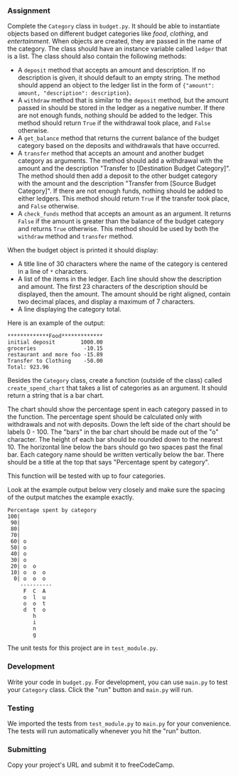 ### Assignment

Complete the `Category` class in `budget.py`. It should be able to instantiate objects based on different budget categories like _food_, _clothing_, and _entertainment_. When objects are created, they are passed in the name of the category. The class should have an instance variable called `ledger` that is a list. The class should also contain the following methods:

- A `deposit` method that accepts an amount and description. If no description is given, it should default to an empty string. The method should append an object to the ledger list in the form of `{"amount": amount, "description": description}`.
- A `withdraw` method that is similar to the `deposit` method, but the amount passed in should be stored in the ledger as a negative number. If there are not enough funds, nothing should be added to the ledger. This method should return `True` if the withdrawal took place, and `False` otherwise.
- A `get_balance` method that returns the current balance of the budget category based on the deposits and withdrawals that have occurred.
- A `transfer` method that accepts an amount and another budget category as arguments. The method should add a withdrawal with the amount and the description "Transfer to [Destination Budget Category]". The method should then add a deposit to the other budget category with the amount and the description "Transfer from [Source Budget Category]". If there are not enough funds, nothing should be added to either ledgers. This method should return `True` if the transfer took place, and `False` otherwise.
- A `check_funds` method that accepts an amount as an argument. It returns `False` if the amount is greater than the balance of the budget category and returns `True` otherwise. This method should be used by both the `withdraw` method and `transfer` method.

When the budget object is printed it should display:

- A title line of 30 characters where the name of the category is centered in a line of `*` characters.
- A list of the items in the ledger. Each line should show the description and amount. The first 23 characters of the description should be displayed, then the amount. The amount should be right aligned, contain two decimal places, and display a maximum of 7 characters.
- A line displaying the category total.

Here is an example of the output:

```
*************Food*************
initial deposit        1000.00
groceries               -10.15
restaurant and more foo -15.89
Transfer to Clothing    -50.00
Total: 923.96
```

Besides the `Category` class, create a function (outside of the class) called `create_spend_chart` that takes a list of categories as an argument. It should return a string that is a bar chart.

The chart should show the percentage spent in each category passed in to the function. The percentage spent should be calculated only with withdrawals and not with deposits. Down the left side of the chart should be labels 0 - 100. The "bars" in the bar chart should be made out of the "o" character. The height of each bar should be rounded down to the nearest 10. The horizontal line below the bars should go two spaces past the final bar. Each category name should be written vertically below the bar. There should be a title at the top that says "Percentage spent by category".

This function will be tested with up to four categories.

Look at the example output below very closely and make sure the spacing of the output matches the example exactly.

```
Percentage spent by category
100|
 90|
 80|
 70|
 60| o
 50| o
 40| o
 30| o
 20| o  o
 10| o  o  o
  0| o  o  o
    ----------
     F  C  A
     o  l  u
     o  o  t
     d  t  o
        h
        i
        n
        g
```

The unit tests for this project are in `test_module.py`.

### Development

Write your code in `budget.py`. For development, you can use `main.py` to test your `Category` class. Click the "run" button and `main.py` will run.

### Testing

We imported the tests from `test_module.py` to `main.py` for your convenience. The tests will run automatically whenever you hit the "run" button.

### Submitting

Copy your project's URL and submit it to freeCodeCamp.
